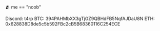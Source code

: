 🫂 me == "noob"

Discord: t4rp
BTC: 394PAHMbXX3gTjGZ9QBHdFB5NqfAJDaU8N
ETH: 0x628838D8de5c5b592FBc2cB5B68360116C254ECE
